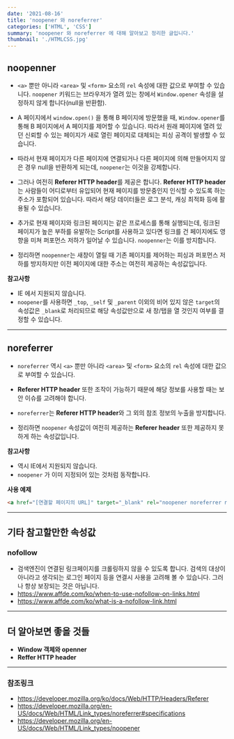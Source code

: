 ```yaml
---
date: '2021-08-16'
title: 'noopener 와 noreferrer'
categories: ['HTML', 'CSS']
summary: 'noopener 와 noreferrer 에 대해 알아보고 정리한 글입니다.'
thumbnail: './HTMLCSS.jpg'
---
```


## noopenner

- `<a>` 뿐만 아니라 `<area>` 및 `<form>` 요소의 `rel` 속성에 대한 값으로 부여할 수 있습니다. `noopener` 키워드는 브라우저가 열려 있는 창에서 `Window.opener` 속성을 설정하지 않게 합니다(null을 반환함).

- A 페이지에서 `window.open()` 을 통해 B 페이지에 방문했을 때, `Window.opener`를 통해 B 페이지에서 A 페이지를 제어할 수 있습니다. 따라서 원래 페이지에 열려 있던 신뢰할 수 있는 페이지가 새로 열린 페이지로 대체되는 피싱 공격이 발생할 수 있습니다.

- 따라서 현재 페이지가 다른 페이지에 연결되거나 다른 페이지에 의해 만들어지지 않은 경우 null을 반환하게 되는데, `noopener`는 이것을 강제합니다.

- 그러나 여전히 **Referer HTTP header**를 제공은 합니다. **Referer HTTP header** 는 사람들이 어디로부터 유입되어 현재 페이지를 방문중인지 인식할 수 있도록 하는 주소가 포함되어 있습니다. 따라서 해당 데이터들은 로그 분석, 캐싱 최적화 등에 활용될 수 있습니다.

- 추가로 현재 페이지와 링크된 페이지는 같은 프로세스를 통해 실행되는데, 링크된 페이지가 높은 부하를 유발하는 Script를 사용하고 있다면 링크를 건 페이지에도 영향을 미쳐 퍼포먼스 저하가 일어날 수 있습니다. `noopenner`는 이를 방지합니다.

- 정리하면 `noopenner`는 새창이 열릴 때 기존 페이지를 제어하는 피싱과 퍼포먼스 저하를 방지하지만 이전 페이지에 대한 주소는 여전히 제공하는 속성값입니다.

**참고사항**
- IE 에서 지원되지 않습니다.
- `noopener`를 사용하면 `_top`, `_self` 및 `_parent` 이외의 비어 있지 않은 `target`의 속성값은 `_blank`로 처리되므로 해당 속성값만으로 새 창/탭을 열 것인지 여부를 결정할 수 있습니다.

<hr>

## noreferrer
- `noreferrer` 역시 `<a>` 뿐만 아니라 `<area>` 및 `<form>` 요소의 `rel` 속성에 대한 값으로 부여할 수 있습니다.

- **Referer HTTP header** 또한 조작이 가능하기 때문에 해당 정보를 사용할 때는 보안 이슈를 고려해야 합니다.

- `noreferrer`는 **Referer HTTP header**와 그 외의 참조 정보의 누출을 방지합니다.

- 정리하면 `noopener` 속성값이 여전히 제공하는 **Referer header** 또한 제공하지 못하게 하는 속성값입니다.

**참고사항**
- 역시 IE에서 지원되지 않습니다.
- `noopener` 가 이미 지정되어 있는 것처럼 동작합니다.

**사용 예제**
```html
<a href="[연결할 페이지의 URL]" target="_blank" rel="noopener noreferrer nofollow">
```

<hr>

## 기타 참고할만한 속성값
### nofollow
- 검색엔진이 연결된 링크페이지를 크롤링하지 않을 수 있도록 합니다. 검색의 대상이 아니라고 생각되는 로그인 페이지 등을 연결시 사용을 고려해 볼 수 있습니다. 그러나 항상 보장되는 것은 아닙니다.
- https://www.affde.com/ko/when-to-use-nofollow-on-links.html
- https://www.affde.com/ko/what-is-a-nofollow-link.html

<hr>

## 더 알아보면 좋을 것들
- **Window 객체와 openner**
- **Reffer HTTP header**

<hr>

### 참조링크
- https://developer.mozilla.org/ko/docs/Web/HTTP/Headers/Referer
- https://developer.mozilla.org/en-US/docs/Web/HTML/Link_types/noreferrer#specifications
- https://developer.mozilla.org/en-US/docs/Web/HTML/Link_types/noopener
